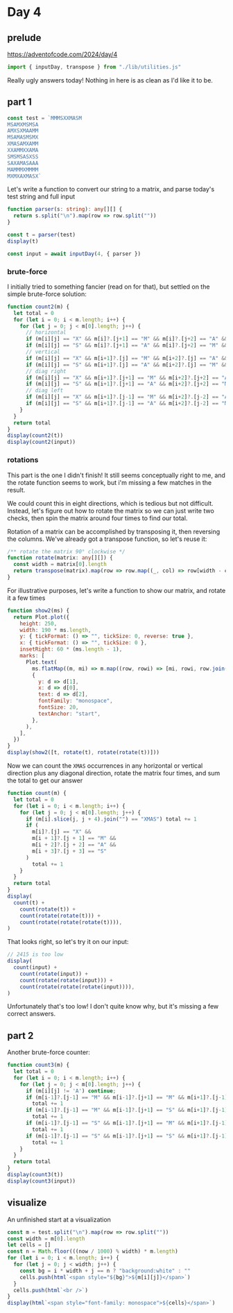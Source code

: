# Day 4

## prelude

https://adventofcode.com/2024/day/4

```js echo
import { inputDay, transpose } from "./lib/utilities.js"
```

Really ugly answers today! Nothing in here is as clean as I'd like it to be.

## part 1

```js echo
const test = `MMMSXXMASM
MSAMXMSMSA
AMXSXMAAMM
MSAMASMSMX
XMASAMXAMM
XXAMMXXAMA
SMSMSASXSS
SAXAMASAAA
MAMMMXMMMM
MXMXAXMASX`
```

Let's write a function to convert our string to a matrix, and parse today's test string and full input

```ts echo
function parser(s: string): any[][] {
  return s.split("\n").map(row => row.split(""))
}

const t = parser(test)
display(t)

const input = await inputDay(4, { parser })
```

### brute-force

I initially tried to something fancier (read on for that), but settled on the simple brute-force solution:

<!-- prettier-ignore -->
```js echo
function count2(m) {
  let total = 0
  for (let i = 0; i < m.length; i++) {
    for (let j = 0; j < m[0].length; j++) {
      // horizontal
      if (m[i][j] == "X" && m[i]?.[j+1] == "M" && m[i]?.[j+2] == "A" && m[i]?.[j+3] == "S")       total += 1
      if (m[i][j] == "S" && m[i]?.[j+1] == "A" && m[i]?.[j+2] == "M" && m[i]?.[j+3] == "X")       total += 1
      // vertical
      if (m[i][j] == "X" && m[i+1]?.[j] == "M" && m[i+2]?.[j] == "A" && m[i+3]?.[j] == "S")       total += 1
      if (m[i][j] == "S" && m[i+1]?.[j] == "A" && m[i+2]?.[j] == "M" && m[i+3]?.[j] == "X")       total += 1
      // diag right
      if (m[i][j] == "X" && m[i+1]?.[j+1] == "M" && m[i+2]?.[j+2] == "A" && m[i+3]?.[j+3] == "S") total += 1
      if (m[i][j] == "S" && m[i+1]?.[j+1] == "A" && m[i+2]?.[j+2] == "M" && m[i+3]?.[j+3] == "X") total += 1
      // diag left
      if (m[i][j] == "X" && m[i+1]?.[j-1] == "M" && m[i+2]?.[j-2] == "A" && m[i+3]?.[j-3] == "S") total += 1
      if (m[i][j] == "S" && m[i+1]?.[j-1] == "A" && m[i+2]?.[j-2] == "M" && m[i+3]?.[j-3] == "X") total += 1
    }
  }
  return total
}
display(count2(t))
display(count2(input))
```

### rotations

This part is the one I didn't finish! It still seems conceptually right to me, and the rotate function seems to work, but i'm missing a few matches in the result.

We could count this in eight directions, which is tedious but not difficult. Instead, let's figure out how to rotate the matrix so we can just write two checks, then spin the matrix around four times to find our total.

Rotation of a matrix can be accomplished by transposing it, then reversing the columns. We've already got a transpose function, so let's reuse it:

```ts echo
/** rotate the matrix 90° clockwise */
function rotate(matrix: any[][]) {
  const width = matrix[0].length
  return transpose(matrix).map(row => row.map((_, col) => row[width - col - 1]))
}
```

For illustrative purposes, let's write a function to show our matrix, and rotate it a few times

```js echo
function show2(ms) {
  return Plot.plot({
    height: 250,
    width: 190 * ms.length,
    y: { tickFormat: () => "", tickSize: 0, reverse: true },
    x: { tickFormat: () => "", tickSize: 0 },
    insetRight: 60 * (ms.length - 1),
    marks: [
      Plot.text(
        ms.flatMap((m, mi) => m.map((row, rowi) => [mi, rowi, row.join("")])),
        {
          y: d => d[1],
          x: d => d[0],
          text: d => d[2],
          fontFamily: "monospace",
          fontSize: 20,
          textAnchor: "start",
        },
      ),
    ],
  })
}
display(show2([t, rotate(t), rotate(rotate(t))]))
```

Now we can count the `XMAS` occurrences in any horizontal or vertical direction plus any diagonal direction, rotate the matrix four times, and sum the total to get our answer

```js echo
function count(m) {
  let total = 0
  for (let i = 0; i < m.length; i++) {
    for (let j = 0; j < m[0].length; j++) {
      if (m[i].slice(j, j + 4).join("") == "XMAS") total += 1
      if (
        m[i]?.[j] == "X" &&
        m[i + 1]?.[j + 1] == "M" &&
        m[i + 2]?.[j + 2] == "A" &&
        m[i + 3]?.[j + 3] == "S"
      )
        total += 1
    }
  }
  return total
}
display(
  count(t) +
    count(rotate(t)) +
    count(rotate(rotate(t))) +
    count(rotate(rotate(rotate(t)))),
)
```

That looks right, so let's try it on our input:

```js echo
// 2415 is too low
display(
  count(input) +
    count(rotate(input)) +
    count(rotate(rotate(input))) +
    count(rotate(rotate(rotate(input)))),
)
```

Unfortunately that's too low! I don't quite know why, but it's missing a few correct answers.

## part 2

Another brute-force counter:

<!-- prettier-ignore -->
```js echo
function count3(m) {
  let total = 0
  for (let i = 0; i < m.length; i++) {
    for (let j = 0; j < m[0].length; j++) {
      if (m[i][j] != 'A') continue;
      if (m[i-1]?.[j-1] == "M" && m[i-1]?.[j+1] == "M" && m[i+1]?.[j-1] == "S" && m[i+1]?.[j+1] == "S")
        total += 1
      if (m[i-1]?.[j-1] == "M" && m[i-1]?.[j+1] == "S" && m[i+1]?.[j-1] == "M" && m[i+1]?.[j+1] == "S")
        total += 1
      if (m[i-1]?.[j-1] == "S" && m[i-1]?.[j+1] == "M" && m[i+1]?.[j-1] == "S" && m[i+1]?.[j+1] == "M")
        total += 1
      if (m[i-1]?.[j-1] == "S" && m[i-1]?.[j+1] == "S" && m[i+1]?.[j-1] == "M" && m[i+1]?.[j+1] == "M")
        total += 1
    }
  }
  return total
}
display(count3(t))
display(count3(input))
```

## visualize

An unfinished start at a visualization

```js echo
const m = test.split("\n").map(row => row.split(""))
const width = m[0].length
let cells = []
const n = Math.floor(((now / 1000) % width) * m.length)
for (let i = 0; i < m.length; i++) {
  for (let j = 0; j < width; j++) {
    const bg = i * width + j == n ? "background:white" : ""
    cells.push(html`<span style="${bg}">${m[i][j]}</span>`)
  }
  cells.push(html`<br />`)
}
display(html`<span style="font-family: monospace">${cells}</span>`)
```
